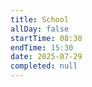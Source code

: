 ```yaml
---
title: School
allDay: false
startTime: 08:30
endTime: 15:30
date: 2025-07-29
completed: null
---
```

